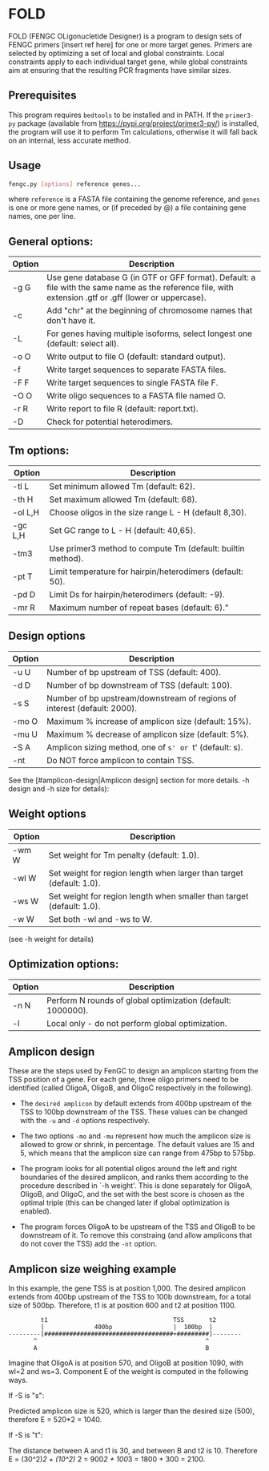 # FOLD

FOLD (FENGC OLigonucletide Designer) is a program to design sets of FENGC primers [insert ref here]
for one or more target genes. Primers are selected by optimizing a set of local and global constraints.
Local constraints apply to each individual target gene, while global constraints aim at ensuring 
that the resulting PCR fragments have similar sizes.

## Prerequisites
This program requires `bedtools` to be installed and in PATH. If the `primer3-py` package (available from
https://pypi.org/project/primer3-py/) is installed, the program will use it to perform Tm calculations,
otherwise it will fall back on an internal, less accurate method.

## Usage

```bash
fengc.py [options] reference genes...
```

where `reference` is a FASTA file containing the genome reference, and `genes` is one or
more gene names, or (if preceded by @) a file containing gene names, one per line.

## General options:

Option | Description
-------|------------
  -g G  | Use gene database G (in GTF or GFF format). Default: a file with the same name as the reference file, with extension .gtf or .gff (lower or uppercase).
  -c    | Add "chr" at the beginning of chromosome names that don't have it.
  -L    | For genes having multiple isoforms, select longest one (default: select all).
  -o O  | Write output to file O (default: standard output).
  -f    | Write target sequences to separate FASTA files.
  -F F  | Write target sequences to single FASTA file F.
  -O O  | Write oligo sequences to a FASTA file named O.
  -r R  | Write report to file R (default: report.txt).
  -D    | Check for potential heterodimers.

## Tm options:
  
Option | Description
-------|------------
  -tl L   | Set minimum allowed Tm (default: 62).
  -th H   | Set maximum allowed Tm (default: 68).
  -ol L,H | Choose oligos in the size range L - H (default 8,30).
  -gc L,H | Set GC range to L - H (default: 40,65).
  -tm3    | Use primer3 method to compute Tm (default: builtin method).
  -pt T   | Limit temperature for hairpin/heterodimers (default: 50).
  -pd D   | Limit Ds for hairpin/heterodimers (default: -9).
  -mr R   | Maximum number of repeat bases (default: 6)."

## Design options

Option | Description
-------|------------
  -u U  | Number of bp upstream of TSS (default: 400).
  -d D  | Number of bp downstream of TSS (default: 100).
  -s S  | Number of bp upstream/downstream of regions of interest (default: 2000).
  -mo O | Maximum % increase of amplicon size (default: 15%).
  -mu U | Maximum % decrease of amplicon size (default: 5%).
  -S A  | Amplicon sizing method, one of `s' or `t' (default: s).
  -nt   | Do NOT force amplicon to contain TSS.

See the [#amplicon-design|Amplicon design] section for more details.
-h design and -h size for details):

## Weight options

Option | Description
-------|------------
  -wm W | Set weight for Tm penalty (default: 1.0).
  -wl W | Set weight for region length when larger than target (default: 1.0).
  -ws W | Set weight for region length when smaller than target (default: 1.0).
  -w  W | Set both -wl and -ws to W.

 (see -h weight for details)

## Optimization options:

Option | Description
-------|------------
  -n N | Perform N rounds of global optimization (default: 1000000).
  -l   | Local only - do not perform global optimization.

## Amplicon design

These are the steps used by FenGC to design an amplicon starting from the
TSS position of a gene. For each gene, three oligo primers need to be 
identified (called OligoA, OligoB, and OligoC respectively in the following).

* The `desired amplicon` by default extends from 400bp upstream of the TSS
  to 100bp downstream of the TSS. These values can be changed with the `-u`
  and `-d` options respectively.

* The two options `-mo` and `-mu` represent how much the amplicon size is allowed
  to grow or shrink, in percentage. The default values are 15 and 5, which means
  that the amplicon size can range from 475bp to 575bp.

* The program looks for all potential oligos around the left and right boundaries
  of the desired amplicon, and ranks them according to the procedure described in
  `-h weight'. This is done separately for OligoA, OligoB, and OligoC, and the
  set with the best score is chosen as the optimal triple (this can be changed
  later if global optimization is enabled).

* The program forces OligoA to be upstream of the TSS and OligoB to be downstream
  of it. To remove this constraing (and allow amplicons that do not cover the 
  TSS) add the `-nt` option.

## Amplicon size weighing example

In this example, the gene TSS is at position 1,000. The desired amplicon extends
from 400bp upstream of the TSS to 100b downstream, for a total size of 500bp.
Therefore, t1 is at position 600 and t2 at position 1100.

```
         t1                                   TSS       t2
         |              400bp                 |  100bp  |
---------[####################################+#########]--------
       ^                                               ^
       A                                               B
```

Imagine that OligoA is at position 570, and OligoB at position 1090, with wl=2
and ws=3. Component E of the weight is computed in the following ways.

If -S is "s":

  Predicted amplicon size is 520, which is larger than the desired size (500),
  therefore E = 520*2 = 1040.

If -S is "t":

  The distance between A and t1 is 30, and between B and t2 is 10. Therefore
  E = (30^2)*2 + (10^2)* 2 = 900*2 + 100*3 = 1800 + 300 = 2100.